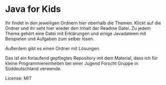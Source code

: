 # Java for Kids

Ihr findet in den jeweiligen Ordnern hier oberhalb die Themen. Klickt auf die Ordner und ihr seht hier wieder den Inhalt der Readme Datei. Zu jedem Thema gehört eine Datei mit Erklärungen und einige Javadateien mit Beispielen und Aufgaben zum selber lösen.

Außerdem gibt es einen Ordner mit Lösungen.


Das ist ein forlaufend gepflegtes Repository mit dem Material, dass ich für kleine Programmiereinheiten bei einer Jugend Forscht Gruppe in Süddeutschland verwende.


License: MIT
